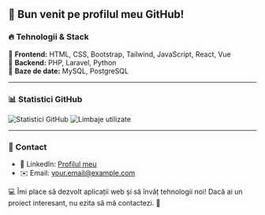 ## 👋 Bun venit pe profilul meu GitHub!

### 🔥 Tehnologii & Stack

🔹 **Frontend:** HTML, CSS, Bootstrap, Tailwind, JavaScript, React, Vue  
🔹 **Backend:** PHP, Laravel, Python  
🔹 **Baze de date:** MySQL, PostgreSQL  

---

### 📊 Statistici GitHub
<p>
  <img src="https://github-readme-stats.vercel.app/api?username=AdrianGoG&show_icons=true&theme=radical" alt="Statistici GitHub" />
  <img src="https://github-readme-stats.vercel.app/api/top-langs/?username=AdrianGoG&layout=compact&theme=radical" alt="Limbaje utilizate" />
</p>

---

### 🚀 Contact
- 💼 LinkedIn: [Profilul meu](https://www.linkedin.com/in/USERNAME)
- ✉️ Email: your.email@example.com

💻 Îmi place să dezvolt aplicații web și să învăț tehnologii noi! Dacă ai un proiect interesant, nu ezita să mă contactezi. 🚀
